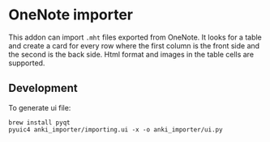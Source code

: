 # OneNote importer

This addon can import `.mht` files exported from OneNote. It looks for a table and create a card for every row where the first column is the front side and the second is the back side. Html format and images in the table cells are supported.

## Development

To generate ui file:

```
brew install pyqt
pyuic4 anki_importer/importing.ui -x -o anki_importer/ui.py
```
